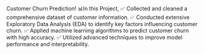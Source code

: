 Customer Churn Prediction! 📊In this Project, ✅ Collected and cleaned a comprehensive dataset of customer information. ✅ Conducted extensive Exploratory Data Analysis (EDA) to identify key factors influencing customer churn. ✅ Applied machine learning algorithms to predict customer churn with high accuracy. ✅ Utilized advanced techniques to improve model performance and interpretability.
